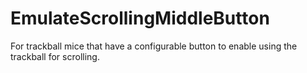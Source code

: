 # EmulateScrollingMiddleButton
For trackball mice that have a configurable button to enable using the trackball for scrolling.
